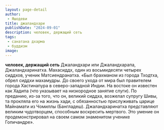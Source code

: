 ```yaml
---
layout: page-detail
author:
 - Яшодеви
title: джаландхари
publishDate: "2024-09-01"
description: человек, держащий сеть
tags:
 - санатана дхарма
 - буддизм
image: 
---
```


__человек, держащий сеть__
Джаландхари или Джаландхарапа, Джаландхаринатха.
Махасиддх, один из восьмидесяти четырех сиддхов, ученик Матсиендранатха.
	«Был брахманом из города Тходтха, обрел сиддхи махамудры. До своего ухода от мира был правителем города Хастинапура в северо-западной Индии. На востоке он известен как Хадипа (что указывает на низкородное занятие слуги). По преданию, из-за того, что он, великий сиддха, возжелал супругу Шивы, та прокляла его на жизнь хади, с обязанностью прислуживать царице Майнамати из Чомиллы (Бангладеш). Джаландхаринатха представляют великим чудотворцем, способным воскресить мертвого. Это умение он продемонстрировал на своем самом знаменитом ученике Гопичандре».

